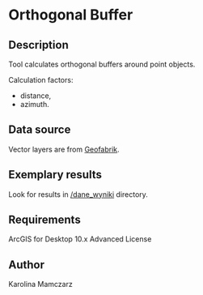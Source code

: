 # Orthogonal Buffer

## Description
Tool calculates orthogonal buffers around point objects.

Calculation factors:
* distance,
* azimuth.

## Data source
Vector layers are from [Geofabrik](http://download.geofabrik.de/).

## Exemplary results
Look for results in [/dane_wyniki](https://github.com/karomamczi/orthogonal-buffer/tree/master/dane_wyniki) directory.


## Requirements
ArcGIS for Desktop 10.x Advanced License

## Author
Karolina Mamczarz
